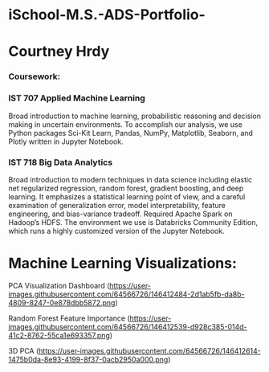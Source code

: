 # iSchool-M.S.-ADS-Portfolio-

# Courtney Hrdy 

### Coursework:

### IST 707 Applied Machine Learning

Broad introduction to machine learning, probabilistic reasoning and decision making in uncertain environments. To accomplish our analysis, we use Python packages Sci-Kit Learn, Pandas, NumPy, Matplotlib, Seaborn, and Plotly written in Jupyter Notebook. 

### IST 718 Big Data Analytics 

 Broad introduction to modern techniques in data science including elastic net regularized regression, random forest, gradient boosting, and deep learning. It emphasizes a statistical learning point of view, and a careful examination of generalization error, model interpretability, feature engineering, and bias-variance tradeoff. 
Required Apache Spark on Hadoop’s HDFS. The environment we use is Databricks Community Edition, which runs a highly customized version of the Jupyter Notebook.


# Machine Learning Visualizations: 

 PCA Visualization Dashboard (https://user-images.githubusercontent.com/64566726/146412484-2d1ab5fb-da8b-4809-8247-0e878dbb5872.png)

Random Forest Feature Importance  (https://user-images.githubusercontent.com/64566726/146412539-d928c385-014d-41c2-8762-55ca1e693357.png)

3D PCA (https://user-images.githubusercontent.com/64566726/146412614-1475b0da-8e93-4199-8f37-0acb2950a000.png)
